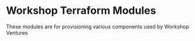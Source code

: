 # Workshop Terraform Modules
These modules are for provisioning various components used by Workshop Ventures


